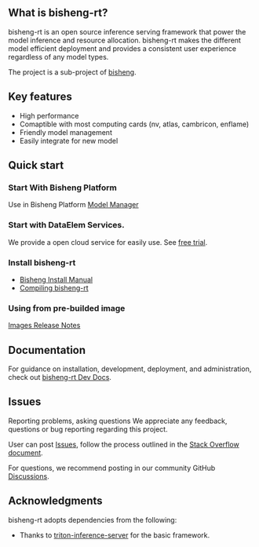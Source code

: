 ## What is bisheng-rt?

bisheng-rt is an open source inference serving framework that power the model inference and resource allocation.
bisheng-rt makes the different model efficient deployment and provides a consistent user experience regardless of any model types.

The project is a sub-project of [bisheng](https://github.com/dataelement/bisheng).

## Key features

- High performance
- Comaptible with most computing cards (nv, atlas, cambricon, enflame) 
- Friendly model management
- Easily integrate for new model

## Quick start

### Start With Bisheng Platform

Use in Bisheng Platform [Model Manager](https://m7a7tqsztt.feishu.cn/wiki/KAl2wfI9nippfDktNKdclIIMnKf)

### Start with DataElem Services.

We provide a open cloud service for easily use. 
See [free trial](https://m7a7tqsztt.feishu.cn/wiki/HpIewJMBIiIPmMkg6T1czihrnWZ).

### Install bisheng-rt

- [Bisheng Install Manual](https://dataelem.feishu.cn/wiki/BSCcwKd4Yiot3IkOEC8cxGW7nPc)
- [Compiling bisheng-rt](https://dataelem.feishu.cn/wiki/Md6qwpEQTiHmuek22EXcm3MrnFh)

### Using from pre-builded image

[Images Release Notes](https://dataelem.feishu.cn/wiki/HpIewJMBIiIPmMkg6T1czihrnWZ)

## Documentation

For guidance on installation, development, deployment, and administration, 
check out [bisheng-rt Dev Docs](https://dataelem.feishu.cn/wiki/HpIewJMBIiIPmMkg6T1czihrnWZ). 

## Issues

Reporting problems, asking questions
We appreciate any feedback, questions or bug reporting regarding this project. 

User can post [Issues](https://github.com/dataelement/bisheng/issues), 
follow the process outlined in the [Stack Overflow document](https://stackoverflow.com/help/mcve). 

For questions, we recommend posting in our community GitHub [Discussions](https://github.com/dataelement/bisheng/discussions).


## Acknowledgments

bisheng-rt adopts dependencies from the following:

- Thanks to [triton-inference-server](https://github.com/triton-inference-server/server) for the basic framework.
